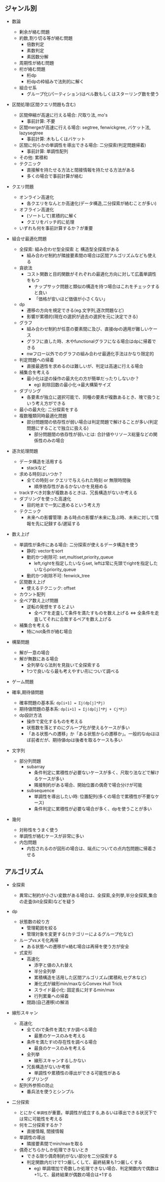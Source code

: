 ## ジャンル別
- 数論
  - 剰余が絡む問題
  - 約数,割り切る等が絡む問題
    - 倍数判定
    - 素数判定
    - 素因数分解
  - 周期性が絡む問題
  - 桁が絡む問題
    - 桁dp
    - 桁dpの枠組みで法則的に解く
  - 組合せ系
    - グループ化(パーティション)はベル数もしくはスターリング数を使う

- 区間処理(区間クエリ問題も含む)
  - 区間伸縮が高速に行える場合: 尺取り法, mo's
    - 事前計算: 不要
  - 区間mergeが高速に行える場合: segtree, fenwickgree, バケット法, lazysegtree
    - 事前計算: 木もしくはバケット
  - 区間に何らかの単調性を導出できる場合: 二分探索(判定問題帰着)
    - 事前計算: 単調性配列
  - その他: 累積和
  - テクニック
    - 直接解を持たせる方法と間接情報を持たせる方法がある
    - 多くの場合で事前計算が絡む

- クエリ問題
  - オンライン高速化
    - 各クエリをなんとか高速化(データ構造,二分探索が絡むことが多い)
  - オフライン高速化
    - (ソートして)累積的に解く
    - クエリをバッチ的に処理
  - いずれも何を事前計算するか？が重要

- 組合せ最適化問題
  - 全探索: 組み合わせ型全探索 と 構造型全探索がある
    - 組み合わせ制約が隣接要素間の場合は区間アルゴリズムなども使える
  - 貪欲法
    - コスト関数と目的関数がそれぞれの最適化方向に対して広義単調性をもつ
      - ナップサック問題と類似の構造を持つ場合はこれをチェックすると良い
      - 「価格が安いほど価値が小さくない」
  - dp
    - 遷移の方向を規定できる(eg.文字列,逐次問題など)
    - 影響が累積的(現在の選択が過去の選択を元に決定できる)
  - グラフ
    - 組み合わせ制約が任意の要素間に及び、直接dpの適用が難しいケース
    - グラフに直した時、木やfunctionalグラフになる場合はdpに帰着できる
    - nwフロー以外でのグラフの組み合わせ最適化手法はかなり限定的
  - 判定問題への帰着
    - 直接最適性を求めるのは難しいが、判定は高速に行える場合
  - 補集合を考える
    - 最小化は逆の操作の最大化の方が簡単だったりしないか？
      - eg) 削除回数の最小化->最大構築サイズ
  - ダブリング
    - 各要素が独立に選択可能で、同種の要素が複数あるとき、塊で扱うという考え方ができる
  - 最小の最大化: 二分探索をする
  - 複数種類同時最適化問題
    - 部分問題間の依存性が弱い場合は判定問題で解けることが多い(判定問題にすることで独立に扱える)
      - 部分問題間の依存性が弱いとは: 合計値やリソース総量などの関係性のみの場合

- 逐次処理問題
  - データ構造を活用する
    - stackなど
  - 求める時刻はいつか？
    - 全ての時刻 or クエリで与えられた時刻 or 無限時間後
      - 順序依存性があるかないかを見極める
  - trackすべき対象が複数あるときは、冗長構造がないか考える
  - ダブリングを使った高速化
    - 目的地まで一気に進めるという考え方
  - テクニック
    - 未来への影響管理: ある時点の影響が未来に及ぶ時、未来に対して情報を先に記録する/遅延する

- 数え上げ
  - 単調性が条件にある場合: 二分探索が使えるデータ構造を使う
    - 静的: vectorをsort
    - 動的かつ削除可: set,multiset,priority_queue
      - left,rightを指定したいならset, leftは常に先頭でrightを指定したいならpriority_queue
    - 動的かつ削除不可: fenwick_tree
  - 区間数え上げ
    - 使えるテクニック: offset
  - カウント配列
  - 全ペア数え上げ問題
    - 逆転の発想をするとよい
      - 全ペアを走査して条件を満たすものを数え上げる <=> 全条件を走査してそれに合致するペアを数え上げる
  - 補集合を考える
    - 特にnot条件が絡む場合

- 構築問題
  - 解が一意の場合
  - 解が無数にある場合
    - 全列挙なら法則を見抜いて全探索する
    - 1つで良いなら最も考えやすい形について調べる

- ゲーム問題
- 確率,期待値問題
  - 確率問題の基本系: `dp[i+1] = Σj(dp[j]*Pj)`
  - 期待値問題の基本系: `dp[i+1] = Σj(dp[j]*Pj + Cj*Pj)`
  - dp設計方法
    - 操作で変化するものを考える
    - 状態数を落とすのにグループ化が使えるケースが多い
    - 「ある状態への遷移」か「ある状態からの遷移か」。一般的なdpはほぼ前者だが、期待値dpは後者を取るケースも多い
- 文字列
  - 部分列問題
    - subarray
      - 条件判定に累積性が必要ないケースが多く、尺取り法などで解けるケースが多い
      - 隣接制約がある場合、開始位置の偶奇で場合分けが可能
    - subsequence
      - 単調性を導出したい時: 位置配列(多くの場合で累積性が不要なケース)
      - 条件判定に累積性が必要な場合が多く、dpを使うことが多い
- 幾何
  - 対称性をうまく使う
  - 単調性が絡むケースが非常に多い
  - 内包問題
    - 内包されるのが図形の場合は、端点についての点内包問題に帰着させる

## アルゴリズム
- 全探索
  - 異常に制約が小さい変数がある場合は、全探索,全列挙,半分全探索,集合の走査(bit全探索)などを疑う
- dp
  - 状態数の絞り方
    - 管理範囲を絞る
    - 管理対象を変更する(カテゴリーによるグループ化など)
  - ループvsメモ化再帰
    - ある状態への遷移が±絡む場合は再帰を使う方が安全
  - 式変形
    - 高速化
      - 添字と値の入れ替え
      - 半分全列挙
      - 累積構造を活用した区間アルゴリズム(累積和,セグ木など)
      - 漸化式が線形min/maxならConvex Hull Trick
      - スライド最小化: 固定長に対するmin/max
      - 行列累乗への帰着
    - 閉路(自己遷移)の解消

- 線形スキャン
  - 高速化
    - 全てのiで条件を満たすか調べる場合
      - 最悪のケースのみを考える
    - 条件を満たすiの存在性を調べる場合
      - 最良のケースのみを考える
    - 全列挙
      - 線形スキャンするしかない
    - 冗長構造がないか考察
      - 単調性や累積性の導出ができる可能性がある
    - ダブリング
  - 配列外参照の防止
    - 番兵法を使うとシンプル

- 二分探索
  - とにかく`単調性`が重要。単調性が成立する,あるいは導出できる状況下では常に可能性を考える
  - 何を二分探索するか？
    - 直接情報, 間接情報
  - 単調性の導出
    - 隣接要素間でmin/maxを取る
  - 偶奇どちらかしか処理できないとき
    - できる限り偶奇制約がない部分を二分探索する
    - 判定関数内だけで1つ厳しくして、最終結果も1つ厳しくする
      - eg) 単調増加で奇数しか処理できない場合、判定関数内で偶数は+1して、最終結果が偶数の場合は+1する
